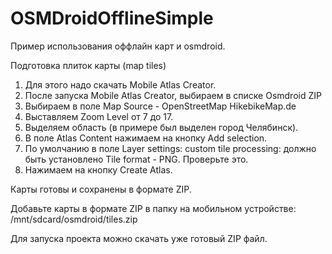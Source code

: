 # OSMDroidOfflineSimple

Пример использования оффлайн карт и osmdroid.

Подготовка плиток карты (map tiles)
1. Для этого надо скачать Mobile Atlas Creator.
2. После запуска Mobile Atlas Creator, выбираем в списке Osmdroid ZIP
3. Выбираем в поле Map Source - OpenStreetMap HikebikeMap.de
4. Выставляем Zoom Level от 7 до 17. 
5. Выделяем область (в примере был выделен город Челябинск). 
6. В поле Atlas Content нажимаем на кнопку Add selection.
7. По умолчанию в поле Layer settings: custom tile processing: должно быть установлено Tile format - PNG. Проверьте это.
8. Нажимаем на кнопку Create Atlas.

Карты готовы и сохранены в формате ZIP.

Добавьте карты в формате ZIP в папку на мобильном устройстве:
/mnt/sdcard/osmdroid/tiles.zip

Для запуска проекта можно скачать уже готовый ZIP файл.


